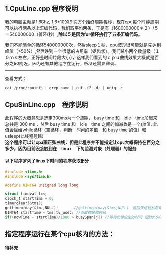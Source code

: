 ## 1.CpuLine.cpp 程序说明  

我的电脑主频是1.6Ghz, 1.6*10的９次方个始终周期每秒，现在cpu每个时钟周期可以执行两条以上汇编代码，我们取平均两条，于是有（1600000000＊２）/５＝540000000（循环/秒）,**除以５是因为for循环执行了五条汇编代码。**  

我们不能简单的循环540000000次，然后sleep１秒，cpu波形很可能就是先达到峰值（>50%）,然后跌到一个很低的占用率（锯齿状）。我们缩小两个数量级（１０ｍｓ左右，正好是时间片段大小），这样我们看到的ｃｐｕ曲线效果大概就是百分之50附近。因为还有其他程序在运行，所以还需要微调。 

----------------------------------------------------------------------------------------------------------------------
查看方式：
 ```C
 cat /proc/cpuinfo | grep name | cut -f2 -d: | uniq -c
 ```
 
## CpuSinLine.cpp　程序说明
 此程序的大概意思是选定300ms为一个周期， busy time 和　idle　time加起来总共是 300 ms ．然后 busy time 和　idle　time 之间的加减数是一个sin值. 此值会赋给while循环（空循环，判断　时间的差值　和 busy time 的值）和　usleep(此线程睡眠）  
 **这个程序可以让cpu画正弦曲线，但是此程序并不能指定让cpu大概保持在百分之多少，因为目前没接触到在　linux　下的监测对象（处理器）的服务**
 
#### 以下程序罗列了linux下时间的程序获取部分
```C
#include <time.h>  
#include <sys/time.h>  

#define UINT64 unsigned long long  

struct timeval tms;  
clock_t startTime = 0;  
timerclear(&tms);  
gettimeofday(&tms,NULL);  　　　//gettimeofday(&tms,NULL)　返回该进程从启动到现在经历的毫秒数 
UINT64 startTime = tms.tv_usec; //获取的是微妙级
if((nowTime - startTime)/1000 > busySpan[j]) //等待忙够设定的时间（因为nowTime，startTime是微妙，所以要除以1000, 至少要循环 busySpan[j]ms 时间）
```
 
 
 
 ## 指定程序运行在某个cpu核内的方法：
#### 待补充
